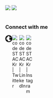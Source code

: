 <img src="https://github-readme-stats.vercel.app/api?username=Nechrito&count_private=true&show_icons=true&theme=dracula" />

<img src="https://github-readme-stats.vercel.app/api/top-langs/?username=Nechrito&private=true&show_icons=true&theme=dracula" />

<br />
<br />

### Connect with me

[<img align="left" alt="nechrito.org" width="22px" src="https://raw.githubusercontent.com/iconic/open-iconic/master/svg/globe.svg" />][website]

[<img align="left" alt="codeSTACKr | Twitter" width="22px" src="https://cdn.jsdelivr.net/npm/simple-icons@v3/icons/twitter.svg" />][twitter]

[<img align="left" alt="codeSTACKr | LinkedIn" width="22px" src="https://cdn.jsdelivr.net/npm/simple-icons@v3/icons/linkedin.svg" />][linkedin]

[<img align="left" alt="codeSTACKr | Instagram" width="22px" src="https://cdn.jsdelivr.net/npm/simple-icons@v3/icons/instagram.svg" />][instagram]

<br />

[website]: http://nechrito.org/
[twitter]: https://twitter.com/N3chrito
[instagram]: https://instagram.com/Hobbygroggare
[linkedin]: https://www.linkedin.com/in/philip-lindh-599707199/